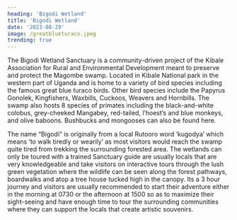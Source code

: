```yaml
---
heading: 'Bigodi Wetland'
title: 'Bigodi Wetland'
date: '2023-08-29'
image: /greatblueturaco.jpeg
trending: true
---
```


The Bigodi Wetland Sanctuary is a community-driven project of the Kibale Association for Rural and Environmental Development meant to preserve and protect the Magombe swamp. Located in Kibale National park in the western part of Uganda and is home to a variety of bird species including the famous great blue turaco birds. Other bird species include the Papyrus Gonolek, Kingfishers, Waxbills, Cuckoos, Weavers and Hornbills. 
The swamp also hosts 8 species of primates including the black-and-white colobus, grey-cheeked Mangabey, red-tailed, l’hoest’s and blue monkeys, and olive baboons. Bushbucks and mongooses can also be found here.

The name “Bigodi” is originally from a local Rutooro word ‘kugodya’ which means ‘to walk tiredly or wearily’ as most visitors would reach the swamp quite tired from trekking the surrounding forested area.              The wetlands can only be toured with a trained Sanctuary guide are usually locals that are very knowledgeable and take visitors on interactive tours through the lush green vegetation where the wildlife can be seen along the forest pathways, boardwalks and atop a tree house tucked high in the canopy.         Its a 3 hour journey and visitors are usually recommended to start their adventure either in the morning at 0730 or the afternoon at 1500 so as to maximize their sight-seeing and have enough time to tour the surrounding communities where they can support the locals that create artistic souvenirs.

